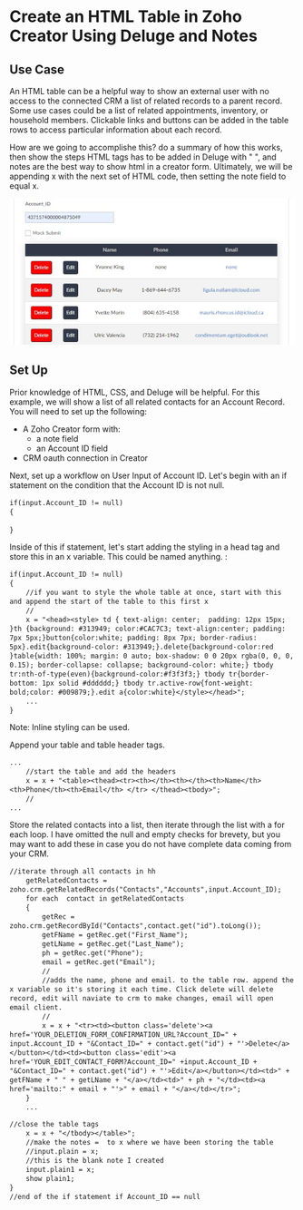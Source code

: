 # Create an HTML Table in Zoho Creator Using Deluge and Notes

## Use Case
An HTML table can be a helpful way to show an external user with no access to the connected CRM a list of related records to a parent record. Some use cases could be a list of related appointments, inventory, or household members. Clickable links and buttons can be added in the table rows to access particular information about each record. 

How are we going to accomplishe this? do a summary of how this works, then show the steps HTML tags has to be added in Deluge with " ", and notes are the best way to show html in a creator form. Ultimately, we will be appending x with the next set of HTML code, then setting the note field to equal x. 

<img src="table.jpg">

## Set Up
Prior knowledge of HTML, CSS, and Deluge will be helpful. For this example, we will show a list of all related contacts for an Account Record. 
You will need to set up the following:

* A Zoho Creator form with:
  * a note field
  * an Account ID field
* CRM oauth connection in Creator

Next, set up a workflow on User Input of Account ID. Let's begin with an if statement on the condition that the Account ID is not null.


```
if(input.Account_ID != null)
{

}

```

Inside of this if statement, let's start adding the styling in a head tag and store this in an x variable. This could be named anything. :

```
if(input.Account_ID != null)
{
	//if you want to style the whole table at once, start with this and append the start of the table to this first x
	//
	x = "<head><style> td { text-align: center;  padding: 12px 15px; }th {background: #313949; color:#CAC7C3; text-align:center; padding: 7px 5px;}button{color:white; padding: 8px 7px; border-radius: 5px}.edit{background-color: #313949;}.delete{background-color:red }table{width: 100%; margin: 0 auto; box-shadow: 0 0 20px rgba(0, 0, 0, 0.15); border-collapse: collapse; background-color: white;} tbody tr:nth-of-type(even){background-color:#f3f3f3;} tbody tr{border-bottom: 1px solid #dddddd;} tbody tr.active-row{font-weight: bold;color: #009879;}.edit a{color:white}</style></head>";
	...
}
```

Note: Inline styling can be used.

Append your table and table header tags.


```
...
	//start the table and add the headers
	x = x + "<table><thead><tr><th></th><th></th><th>Name</th><th>Phone</th><th>Email</th> </tr> </thead><tbody>";
	//
...	

```

Store the related contacts into a list, then iterate through the list with a for each loop. I have omitted the null and empty checks for brevety, but you may want to add these in case you do not have complete data coming from your CRM.

```
//iterate through all contacts in hh
	getRelatedContacts = zoho.crm.getRelatedRecords("Contacts","Accounts",input.Account_ID);
	for each  contact in getRelatedContacts
	{
		getRec = zoho.crm.getRecordById("Contacts",contact.get("id").toLong());
		getFName = getRec.get("First_Name");
		getLName = getRec.get("Last_Name");
		ph = getRec.get("Phone");
		email = getRec.get("Email");
		//
		//adds the name, phone and email. to the table row. append the x variable so it's storing it each time. Click delete will delete record, edit will naviate to crm to make changes, email will open email client. 
		//
		x = x + "<tr><td><button class='delete'><a href='YOUR_DELETION_FORM_CONFIRMATION_URL?Account_ID=" + input.Account_ID + "&Contact_ID=" + contact.get("id") + "'>Delete</a></button></td><td><button class='edit'><a href='YOUR_EDIT_CONTACT_FORM?Account_ID=" +input.Account_ID + "&Contact_ID=" + contact.get("id") + "'>Edit</a></button></td><td>" + getFName + " " + getLName + "</a></td><td>" + ph + "</td><td><a href='mailto:" + email + "'>" + email + "</a></td></tr>";
	}
	...

```


```
//close the table tags
	x = x + "</tbody></table>";
	//make the notes =  to x where we have been storing the table 
	//input.plain = x;
	//this is the blank note I created
	input.plain1 = x;
	show plain1;
}
//end of the if statement if Account_ID == null
```
